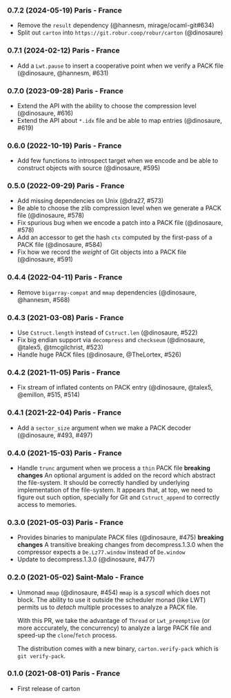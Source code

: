 ### 0.7.2 (2024-05-19) Paris - France

- Remove the `result` dependency (@hannesm, mirage/ocaml-git#634)
- Split out `carton` into `https://git.robur.coop/robur/carton` (@dinosaure)

### 0.7.1 (2024-02-12) Paris - France

- Add a `Lwt.pause` to insert a cooperative point when we verify a PACK file (@dinosaure, @hannesm, #631)

### 0.7.0 (2023-09-28) Paris - France

- Extend the API with the ability to choose the compression level (@dinosaure, #616)
- Extend the API about `*.idx` file and be able to map entries (@dinosaure, #619)

### 0.6.0 (2022-10-19) Paris - France

- Add few functions to introspect target when we encode and be able to construct objects with source
  (@dinosaure, #595)

### 0.5.0 (2022-09-29) Paris - France

- Add missing dependencies on Unix (@dra27, #573)
- Be able to choose the zlib compression level when we generate a PACK file (@dinosaure, #578)
- Fix spurious bug when we encode a patch into a PACK file (@dinosaure, #578)
- Add an accessor to get the hash `ctx` computed by the first-pass of a PACK file (@dinosaure, #584)
- Fix how we record the _weight_ of Git objects into a PACK file (@dinosaure, #591)

### 0.4.4 (2022-04-11) Paris - France

- Remove `bigarray-compat` and `mmap` dependencies (@dinosaure, @hannesm, #568)

### 0.4.3 (2021-03-08) Paris - France

- Use `Cstruct.length` instead of `Cstruct.len` (@dinosaure, #522)
- Fix big endian support via `decompress` and `checkseum` (@dinosaure, @talex5, @tmcgilchrist, #523)
- Handle huge PACK files (@dinosaure, @TheLortex, #526)

### 0.4.2 (2021-11-05) Paris - France

- Fix stream of inflated contents on PACK entry (@dinosaure, @talex5, @emillon, #515, #514)

### 0.4.1 (2021-22-04) Paris - France

- Add a `sector_size` argument when we make a PACK decoder
  (@dinosaure, #493, #497)

### 0.4.0 (2021-15-03) Paris - France

- Handle `trunc` argument when we process a `thin` PACK file
  **breaking changes**
  An optional argument is added on the record which abstract the file-system.
  It should be correctly handled by underlying implementation of the
  file-system. It appears that, at top, we need to figure out such option,
  specially for Git and `Cstruct_append` to correctly access to memories.

### 0.3.0 (2021-05-03) Paris - France

- Provides binaries to manipulate PACK files (@dinosaure, #475)
  **breaking changes**
  A transitive breaking changes from decompress.1.3.0 when
  the compressor expects a `De.Lz77.window` instead of
  `De.window`
- Update to decompress.1.3.0 (@dinosaure, #477)

### 0.2.0 (2021-05-02) Saint-Malo - France

- Unmonad `mmap` (@dinosaure, #454)
  `mmap` is a _syscall_ which does not block. The ability to use it outside
  the scheduler monad (like LWT) permits us to _detach_ multiple processes
  to analyze a PACK file.

  With this PR, we take the advantage of `Thread` or `Lwt_preemptive`
  (or more acccurately, the concurrency) to analyze a large PACK file and
  speed-up the `clone`/`fetch` process.

  The distribution comes with a new binary, `carton.verify-pack` which is
  `git verify-pack`.

### 0.1.0 (2021-08-01) Paris - France

- First release of carton
